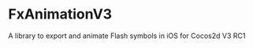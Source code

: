 FxAnimationV3
=============

A library to export and animate Flash symbols in iOS for Cocos2d V3 RC1
